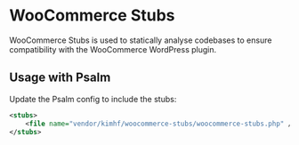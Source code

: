# WooCommerce Stubs

WooCommerce Stubs is used to statically analyse codebases to ensure compatibility with the WooCommerce WordPress plugin.

## Usage with Psalm

Update the Psalm config to include the stubs:

```xml
<stubs>
    <file name="vendor/kimhf/woocommerce-stubs/woocommerce-stubs.php" />
</stubs>
```

